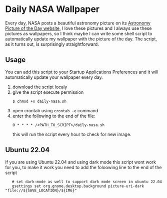 # Daily NASA Wallpaper
Every day, NASA posts a beautiful astronomy picture on its [Astronomy Picture of the Day website](https://apod.nasa.gov/apod/astropix.html), I love these pictures and I always use these pictures as wallpapers, so I think maybe I can write some shell script to automatically update my wallpaper with the picture of the day. The script, as it turns out, is surprisingly straightforward.

## Usage
You can add this script to your Startup Applications Preferences and it will automatically update your wallpaper every day.

1. download the script localy
2. give the script execute permission
    ```
    $ chmod +x daily-nasa.sh
    ```
2. open crontab using `crontab -e` command
3. enter the following to the end of the file:
    ```
    0 * * * * /<PATH_TO_SCRIPT>/daily-nasa.sh
    ```
    this will run the script every hour to check for new image.

## Ubuntu 22.04
If you are using Ubuntu 22.04 and using dark mode this script wont work for you, to make it work you need to add the foloowing line to the end of the script
```
   # set dark-mode as well to support dark mode screen in ubuntu 22.04
   gsettings set org.gnome.desktop.background picture-uri-dark "file://${SAVE_LOCATION}/${IMG}"
```
